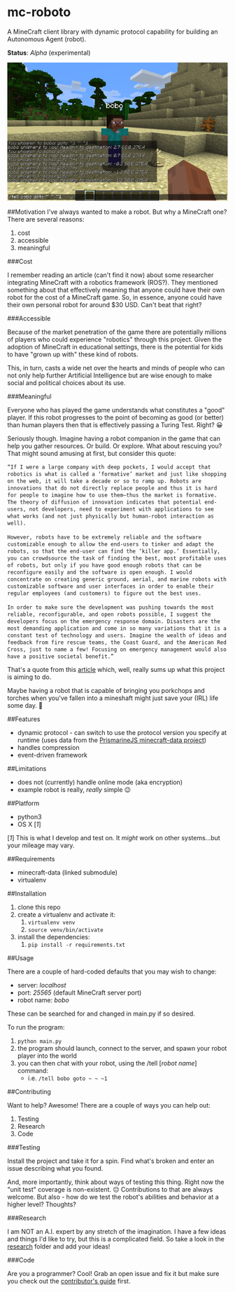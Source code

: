 # mc-roboto

A MineCraft client library with dynamic protocol capability for building an Autonomous Agent (robot).

**Status**: *Alpha* (experimental)

![screenshot](screenshot.png)

##Motivation
I've always wanted to make a robot. But why a MineCraft one? There are several reasons:

1. cost
2. accessible
3. meaningful

###Cost

I remember reading an article (can't find it now) about some researcher integrating MineCraft with a robotics framework (ROS?). They mentioned something about that effectively meaning that anyone could have their own robot for the cost of a MineCraft game. So, in essence, anyone could have their own personal robot for around $30 USD. Can't beat that right?

###Accessible

Because of the market penetration of the game there are potentially millions of players who could experience "robotics" through this project. Given the adoption of MineCraft in educational settings, there is the potential for kids to have "grown up with" these kind of robots.

This, in turn, casts a wide net over the hearts and minds of people who can not only help further Artificial Intelligence but are wise enough to make social and political choices about its use.

###Meaningful

Everyone who has played the game understands what constitutes a "good" player. If this robot progresses to the point of becoming as good (or better) than human players then that is effectively passing a Turing Test. Right? 😀

Seriously though. Imagine having a robot companion in the game that can help you gather resources. Or build. Or explore. What about rescuing you? That might sound amusing at first, but consider this quote:

	“If I were a large company with deep pockets, I would accept that robotics is what is called a ‘formative’ market and just like shopping on the web, it will take a decade or so to ramp up. Robots are innovations that do not directly replace people and thus it is hard for people to imagine how to use them—thus the market is formative. The theory of diffusion of innovation indicates that potential end-users, not developers, need to experiment with applications to see what works (and not just physically but human-robot interaction as well).

	However, robots have to be extremely reliable and the software customizable enough to allow the end-users to tinker and adapt the robots, so that the end-user can find the ‘killer app.’ Essentially, you can crowdsource the task of finding the best, most profitable uses of robots, but only if you have good enough robots that can be reconfigure easily and the software is open enough. I would concentrate on creating generic ground, aerial, and marine robots with customizable software and user interfaces in order to enable their regular employees (and customers) to figure out the best uses.

	In order to make sure the development was pushing towards the most reliable, reconfigurable, and open robots possible, I suggest the developers focus on the emergency response domain. Disasters are the most demanding application and come in so many variations that it is a constant test of technology and users. Imagine the wealth of ideas and feedback from fire rescue teams, the Coast Guard, and the American Red Cross, just to name a few! Focusing on emergency management would also have a positive societal benefit.”
	
That's a quote from this [article](http://spectrum.ieee.org/automaton/robotics/robotics-hardware/what-google-should-do-with-its-robots) which, well, really sums up what this project is aiming to do.

Maybe having a robot that is capable of bringing you porkchops and torches when you've fallen into a mineshaft might just save your (IRL) life some day. 🤔

##Features

 - dynamic protocol - can switch to use the protocol version you specify at runtime (uses data from the [PrismarineJS minecraft-data project](https://github.com/PrismarineJS/minecraft-data.git))
 - handles compression
 - event-driven framework

##Limitations

- does not (currently) handle online mode (aka encryption)
- example robot is really, *really* simple 😉

##Platform

- python3
- OS X [*1*]

[*1*] This is what I develop and test on. It *might* work on other systems...but your mileage may vary.

##Requirements

* minecraft-data (linked submodule)
* virtualenv

##Installation

1. clone this repo
1. create a virtualenv and activate it:
	1. `virtualenv venv`
	1. `source venv/bin/activate`
1. install the dependencies:
	1. `pip install -r requirements.txt`

##Usage

There are a couple of hard-coded defaults that you may wish to change:

- server: *localhost*
- port: *25565* (default MineCraft server port)
- robot name: *bobo*

These can be searched for and changed in main.py if so desired.

To run the program:

1. `python main.py`
2. the program should launch, connect to the server, and spawn your robot player into the world
3. you can then chat with your robot, using the /tell [*robot name*] command:
	- i.e. `/tell bobo goto ~ ~ ~1`
	
##Contributing

Want to help? Awesome! There are a couple of ways you can help out:

1. Testing
2. Research
3. Code

###Testing

Install the project and take it for a spin. Find what's broken and enter an issue describing what you found.

And, more importantly, think about ways of testing this thing. Right now the "unit test" coverage is non-existent. 😔 Contributions to that are always welcome. But also - how do we test the robot's abilities and behavior at a higher level? Thoughts?

###Research

I am NOT an A.I. expert by any stretch of the imagination. I have a few ideas and things I'd like to try, but this is a complicated field. So take a look in the [research](./research) folder and add your ideas!

###Code

Are you a programmer? Cool! Grab an open issue and fix it but make sure you check out the [contributor's guide](./.github/CONTRIBUTING.md) first.
